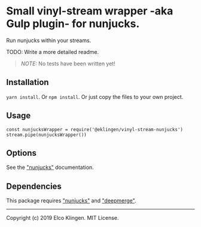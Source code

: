 
# Small vinyl-stream wrapper -aka Gulp plugin- for nunjucks.

Run nunjucks within your streams.

TODO: Write a more detailed readme.

> *NOTE:* No tests have been written yet!

## Installation

`yarn install`. Or `npm install`. Or just copy the files to your own project.

## Usage

```
const nunjucksWrapper = require('@eklingen/vinyl-stream-nunjucks')
stream.pipe(nunjucksWrapper())
```

## Options

See the ["nunjucks"](https://www.npmjs.com/package/nunjucks) documentation.

## Dependencies

This package requires ["nunjucks"](https://www.npmjs.com/package/nunjucks) and ["deepmerge"](https://www.npmjs.com/package/deepmerge).

---

Copyright (c) 2019 Elco Klingen. MIT License.
